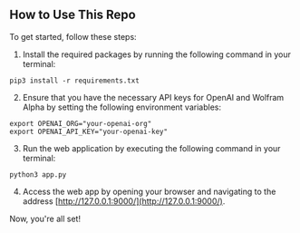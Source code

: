 ## How to Use This Repo

To get started, follow these steps:

1. Install the required packages by running the following command in your terminal:

```
pip3 install -r requirements.txt
```

2. Ensure that you have the necessary API keys for OpenAI and Wolfram Alpha by setting the following environment variables:

```
export OPENAI_ORG="your-openai-org"
export OPENAI_API_KEY="your-openai-key"
```

3. Run the web application by executing the following command in your terminal:

```
python3 app.py
```

4. Access the web app by opening your browser and navigating to the address [http://127.0.0.1:9000/](http://127.0.0.1:9000/). 

Now, you're all set!
